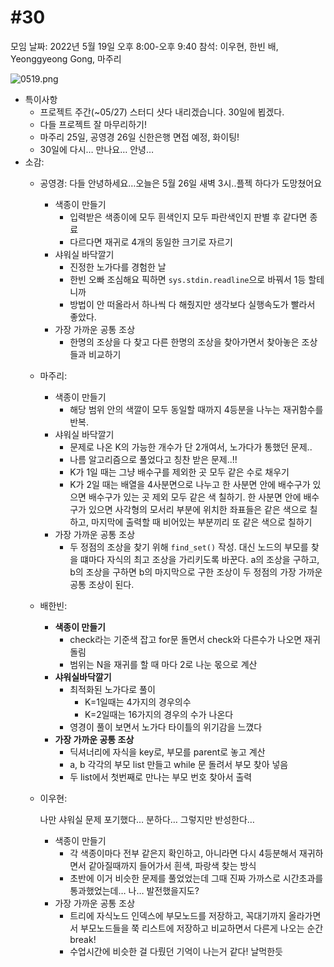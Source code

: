 # #30

모임 날짜: 2022년 5월 19일 오후 8:00-오후 9:40
참석: 이우현, 한빈 배, Yeonggyeong Gong, 마주리

![0519.png](#30%2026dcf159460c4630bbb03666c8c6833a/0519.png)

- 특이사항
    - 프로젝트 주간(~05/27) 스터디 샷다 내리겠습니다. 30일에 뵙겠다.
    - 다들 프로젝트 잘 마무리하기!
    - 마주리 25일, 공영경 26일 신한은행 면접 예정, 화이팅!
    - 30일에 다시… 만나요… 안녕…
- 소감:
    - 공영경: 다들 안녕하세요…오늘은 5월 26일 새벽 3시..플젝 하다가 도망쳤어요
        - 색종이 만들기
            - 입력받은 색종이에 모두 흰색인지 모두 파란색인지 판별 후 같다면 종료
            - 다르다면 재귀로 4개의 동일한 크기로 자르기
        - 샤워실 바닥깔기
            - 진정한 노가다를 경험한 날
            - 한빈 오빠 조심해요 픽하면 `sys.stdin.readline`으로 바꿔서 1등 할테니까
            - 방법이 안 떠올라서 하나씩 다 해줬지만 생각보다 실행속도가 빨라서 좋았다.
        - 가장 가까운 공통 조상
            - 한명의 조상을 다 찾고 다른 한명의 조상을 찾아가면서 찾아놓은 조상들과 비교하기
        
    - 마주리:
        - 색종이 만들기
            - 해당 범위 안의 색깔이 모두 동일할 때까지 4등분을 나누는 재귀함수를 반복.
        - 샤워실 바닥깔기
            - 문제로 나온 K의 가능한 개수가 단 2개여서, 노가다가 통했던 문제..
            - 나름 알고리즘으로 풀었다고 칭찬 받은 문제..!!
            - K가 1일 때는 그냥 배수구를 제외한 곳 모두 같은 수로 채우기
            - K가 2일 때는 배열을 4사분면으로 나누고 한 사분면 안에 배수구가 있으면 배수구가 있는 곳 제외 모두 같은 색 칠하기. 한 사분면 안에 배수구가 있으면 사각형의 모서리 부분에 위치한 좌표들은 같은 색으로 칠하고, 마지막에 출력할 때 비어있는 부분끼리 또 같은 색으로 칠하기
        - 가장 가까운 공통 조상
            - 두 정점의 조상을 찾기 위해 `find_set()` 작성. 대신 노드의 부모를 찾을 떄마다 자식의 최고 조상을 가리키도록 바꾼다. a의 조상을 구하고, b의 조상을 구하면 b의 마지막으로 구한 조상이 두 정점의 가장 가까운 공통 조상이 된다.
        
    - 배한빈:
        - **색종이 만들기**
            - check라는 기준색 잡고 for문 돌면서 check와 다른수가 나오면 재귀 돌림
            - 범위는  N을 재귀를 할 때 마다 2로 나눈 몫으로 계산
        - **샤워실바닥깔기**
            - 최적화된 노가다로 풀이
                - K=1일때는 4가지의 경우의수
                - K=2일때는 16가지의 경우의 수가 나온다
            - 영경이 풀이 보면서 노가다 타이틀의 위기감을 느꼈다
        - **가장 가까운 공통 조상**
            - 딕셔너리에 자식을 key로, 부모를 parent로 놓고 계산
            - a, b 각각의 부모 list 만들고 while 문 돌려서 부모 찾아 넣음
            - 두 list에서 첫번째로 만나는 부모 번호 찾아서 출력
    - 이우현:
        
        나만 샤워실 문제 포기했다… 분하다… 그렇지만 반성한다… 
        
        - 색종이 만들기
            - 각 색종이마다 전부 같은지 확인하고, 아니라면 다시 4등분해서 재귀하면서 같아질때까지 들어가서 흰색, 파랑색 찾는 방식
            - 초반에 이거 비슷한 문제를 풀었었는데 그때 진짜 가까스로 시간초과를 통과했었는데… 나… 발전했을지도?
        - 가장 가까운 공통 조상
            - 트리에 자식노드 인덱스에 부모노드를 저장하고, 꼭대기까지 올라가면서 부모노드들을 쭉 리스트에 저장하고 비교하면서 다른게 나오는 순간 break!
            - 수업시간에 비슷한 걸 다뤘던 기억이 나는거 같다! 날먹한듯